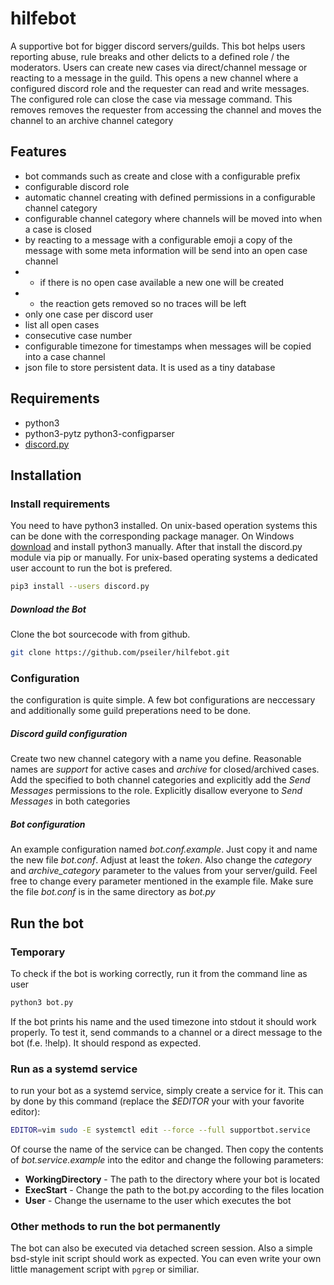 # hilfebot
A supportive bot for bigger discord servers/guilds.
This bot helps users reporting abuse, rule breaks and other delicts to a defined role / the moderators.
Users can create new cases via direct/channel message or reacting to a message in the guild.
This opens a new channel where a configured discord role and the requester can read and write messages.
The configured role can close the case via message command. This removes removes the requester from accessing
the channel and moves the channel to an archive channel category

## Features
* bot commands such as create and close with a configurable prefix
* configurable discord role
* automatic channel creating with defined permissions in a configurable channel category
* configurable channel category where channels will be moved into when a case is closed
* by reacting to a message with a configurable emoji a copy of the message with some meta information will be send into an open case channel
* * if there is no open case available a new one will be created
* * the reaction gets removed so no traces will be left
* only one case per discord user
* list all open cases
* consecutive case number
* configurable timezone for timestamps when messages will be copied into a case channel
* json file to store persistent data. It is used as a tiny database

## Requirements
* python3
* python3-pytz python3-configparser
* [discord.py](https://pypi.org/project/discord.py/)

## Installation
### Install requirements
You need to have python3 installed. On unix-based operation systems this can be done with the corresponding package manager. On Windows [download](https://www.python.org/downloads/windows/) and install python3 manually. After that install the discord.py module via pip or manually. For unix-based operating systems a dedicated user account to run the bot is prefered.
```sh
pip3 install --users discord.py
```
##### Download the Bot
Clone the bot sourcecode with from github.
```sh
git clone https://github.com/pseiler/hilfebot.git
```
### Configuration
the configuration is quite simple. A few bot configurations are neccessary and additionally some guild preperations need to be done.
##### Discord guild configuration
Create two new channel category with a name you define. Reasonable names are *support* for active cases and *archive* for closed/archived cases. Add the specified to both channel categories and explicitly add the *Send Messages* permissions to the role. Explicitly disallow everyone to *Send Messages* in both categories
##### Bot configuration
An example configuration named *bot.conf.example*. Just copy it and name the new file *bot.conf*. Adjust at least the *token*. Also change the *category* and *archive_category* parameter to the values from your server/guild. Feel free to change every parameter mentioned in the example file. Make sure the file *bot.conf* is in the same directory as *bot.py*

## Run the bot
### Temporary
To check if the bot is working correctly, run it from the command line as user
```sh
python3 bot.py
```
If the bot prints his name and the used timezone into stdout it should work properly. To test it, send commands to a channel or a direct message to the bot (f.e. !help). It should respond as expected.
### Run as a systemd service
to run your bot as a systemd service, simply create a service for it. This can by done by this command (replace the *$EDITOR* your with your favorite editor):
```sh
EDITOR=vim sudo -E systemctl edit --force --full supportbot.service
```
Of course the name of the service can be changed. Then copy the contents of *bot.service.example* into the editor and change the following parameters:
* **WorkingDirectory** - The path to the directory where your bot is located
* **ExecStart** - Change the path to the bot.py according to the files location
* **User** - Change the username to the user which executes the bot

### Other methods to run the bot permanently
The bot can also be executed via detached screen session. Also a simple bsd-style init script should work as expected. You can even write your own little management script with ```pgrep``` or similiar.
